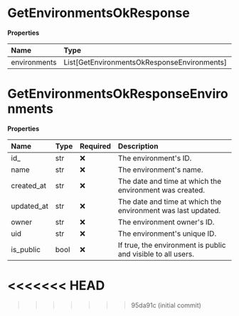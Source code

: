 # GetEnvironmentsOkResponse

**Properties**

| Name         | Type                                        | Required | Description |
| :----------- | :------------------------------------------ | :------- | :---------- |
| environments | List[GetEnvironmentsOkResponseEnvironments] | ❌       |             |

# GetEnvironmentsOkResponseEnvironments

**Properties**

| Name       | Type | Required | Description                                                  |
| :--------- | :--- | :------- | :----------------------------------------------------------- |
| id\_       | str  | ❌       | The environment's ID.                                        |
| name       | str  | ❌       | The environment's name.                                      |
| created_at | str  | ❌       | The date and time at which the environment was created.      |
| updated_at | str  | ❌       | The date and time at which the environment was last updated. |
| owner      | str  | ❌       | The environment owner's ID.                                  |
| uid        | str  | ❌       | The environment's unique ID.                                 |
| is_public  | bool | ❌       | If true, the environment is public and visible to all users. |
<<<<<<< HEAD
=======

<!-- This file was generated by liblab | https://liblab.com/ -->
>>>>>>> 95da91c (initial commit)
